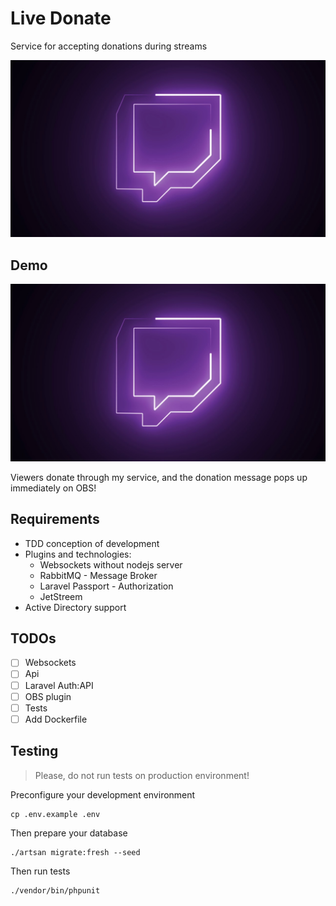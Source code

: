 # Live Donate

Service for accepting donations during streams

<img src="./twitchdonate.jpg" />

## Demo
[<img src="./twitchdonate.jpg">](https://github.com/YanGusik)

Viewers donate through my service, and the donation message pops up immediately on OBS!

## Requirements
 
* TDD conception of development
* Plugins and technologies:
  * Websockets without nodejs server
  * RabbitMQ - Message Broker
  * Laravel Passport - Authorization
  * JetStreem
* Active Directory support

## TODOs

* [ ] Websockets
* [ ] Api
* [ ] Laravel Auth:API
* [ ] OBS plugin
* [ ] Tests
* [ ] Add Dockerfile

## Testing

> Please, do not run tests on production environment!

Preconfigure your development environment

    cp .env.example .env

Then prepare your database

    ./artsan migrate:fresh --seed

Then run tests

    ./vendor/bin/phpunit

